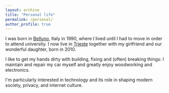 ```yaml
---
layout: archive
title: "Personal life"
permalink: /personal/
author_profile: true
---
```




I was born in [Belluno](https://it.wikipedia.org/wiki/Belluno), Italy in 1990, where I lived until I had to move in order to attend university. I now live in [Trieste](https://it.wikipedia.org/wiki/Trieste) together with my girlfriend and our wonderful daughter, born in 2010.

I like to get my hands dirty with building, fixing and (often) breaking things: I maintain and repair my car myself and greatly enjoy woodworking and electronics.

<!-- I love coding and messing with computers. In particular I have large experience with Linux-based operative systems, which I have been using since 2007. I recently built my own low power home server, which runs on [ArchLinux](https://www.archlinux.org/): you can find more info about it [here]({{< ref "server" >}}). -->
I'm particularly interested in technology and its role in shaping modern society, privacy, and internet culture.
<!--I also enjoy video games: my favourite modern game is [Dota2](http://www.dota2.com), which I often play (quite poorly) with friends.-->

<!-- I am an avid reader: I read all kind of books, but enjoy fantasy, historical and mountaineering books the most. [Here] ( {{< ref "books" >}}) you can read about a few of my favourite books and comics. -->

<!-- Living in Belluno for the most part of my youth left me with a constitutional and unconditioned love for mountains. I love climbing, trekking and hiking, and always find refuge in mountaineering when possible. Read more about it [here] ( {{< ref "mountains" >}}). -->
